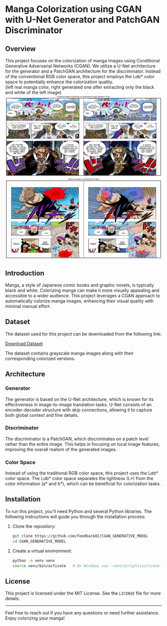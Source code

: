 # Manga Colorization using CGAN with U-Net Generator and PatchGAN Discriminator

## Overview

This project focuses on the colorization of manga images using Conditional Generative Adversarial Networks (CGAN). We utilize a U-Net architecture for the generator and a PatchGAN architecture for the discriminator. Instead of the conventional RGB color space, this project employs the L*a*b* color space to potentially enhance the colorization quality.
<br>
(left real manga color, right generated one after extracting only the black and white of the left image)
![Sample Result](sample_result.png)
![Sample Result](sample_result1.png)

## Introduction

Manga, a style of Japanese comic books and graphic novels, is typically black and white. Colorizing manga can make it more visually appealing and accessible to a wider audience. This project leverages a CGAN approach to automatically colorize manga images, enhancing their visual quality with minimal manual effort.

## Dataset

The dataset used for this project can be downloaded from the following link:

[Download Dataset](https://drive.google.com/file/d/1aM8RTM3rgVFkUUp-ppsnhfWD7AadR2Sp/view?usp=sharing)

The dataset contains grayscale manga images along with their corresponding colorized versions.

## Architecture

### Generator

The generator is based on the U-Net architecture, which is known for its effectiveness in image-to-image translation tasks. U-Net consists of an encoder-decoder structure with skip connections, allowing it to capture both global context and fine details.

### Discriminator

The discriminator is a PatchGAN, which discriminates on a patch level rather than the entire image. This helps in focusing on local image features, improving the overall realism of the generated images.

### Color Space

Instead of using the traditional RGB color space, this project uses the L*a*b* color space. The L*a*b* color space separates the lightness (L*) from the color information (a* and b*), which can be beneficial for colorization tasks.

## Installation

To run this project, you'll need Python and several Python libraries. The following instructions will guide you through the installation process:

1. Clone the repository:
    ```bash
    git clone https://github.com/Feedback02/CGAN_GENERATIVE_MODEL
    cd CGAN_GENERATIVE_MODEL
    ```

2. Create a virtual environment:
    ```bash
    python -m venv venv
    source venv/bin/activate   # On Windows use `venv\Scripts\activate`
    ```


## License

This project is licensed under the MIT License. See the `LICENSE` file for more details.

---

Feel free to reach out if you have any questions or need further assistance. Enjoy colorizing your manga!
